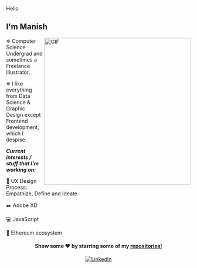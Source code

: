 Hello

I'm Manish                                                   
-------------------------------------------------------------------------------------------------------------------------------------------------------------------------

<!--![Manish's github stats](https://github-readme-stats.vercel.app/api?username=manishreddy3&show_icons=true&theme=cobalt&custom_title=Manish's-GitHub-Stats)-->

<!--[![ReadMe Card](https://github-readme-stats.vercel.app/api/pin/?username=manishreddy3&repo=100-days-of-code)](https://github.com/anuraghazra/github-readme-stats)-->

<!--![Top Langs](https://github-readme-stats.vercel.app/api/top-langs/?username=manishreddy3&layout=compact&langs_count=7)-->

<img align="right" alt="GIF" src="https://miro.medium.com/max/875/1*Urc28sbnORGOW5oyohQ06g.gif" width="400px" />

✵ Computer Science Undergrad and sometimes a Freelance Illustrator.                                      

✵ I like everything from Data Science & Graphic Design except Frontend development, which I despise.
                                                                                                                    


***Current interests / stuff that I'm working on:***                                                                    

🎴 UX Design Process: Empathize, Define and Ideate
 
✒️ Adobe XD

💻 JavaScript
 
💎 Ethereum ecosystem 



<p align="center">
<h4 align="center">Show some ❤️ by starring some of my <a href="https://github.com/manishreddy3?tab=repositories"> repositories!</a></h4>
</p>


<p align = "center">
<a href="linkedin.com/in/manish-chembeti-034679196" target="_blank">
<img alt="LinkedIn" src="https://img.shields.io/badge/linkedin%20-%230077B5.svg?&style=for-the-badge&logo=linkedin&logoColor=white"/>
</a>
</p>


